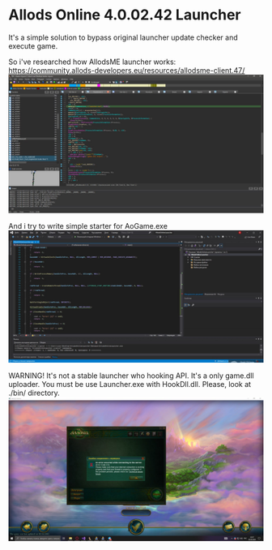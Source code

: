 # Allods Online 4.0.02.42 Launcher
It's a simple solution to bypass original launcher update checker and execute game.

So i've researched how AllodsME launcher works: https://community.allods-developers.eu/resources/allodsme-client.47/
 ![image info](./allodsMeLauncherReverse.jpg)

And i try to write simple starter for AoGame.exe
 ![image info](./Develop.jpg)

WARNING!
It's not a stable launcher who hooking API.
It's a only game.dll uploader. 
You must be use Launcher.exe with HookDll.dll.
Please, look at ./bin/ directory.
 ![image info](./result.jpg)
